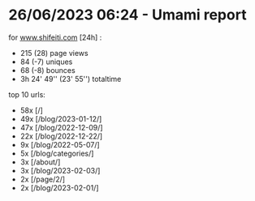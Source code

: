 # 26/06/2023 06:24 - Umami report
for www.shifeiti.com [24h] :

 - 215 (28) page views
 - 84 (-7) uniques
 - 68 (-8) bounces
 - 3h 24' 49'' (23' 55'') totaltime


top 10 urls:
 - 58x [/]
 - 49x [/blog/2023-01-12/]
 - 47x [/blog/2022-12-09/]
 - 22x [/blog/2022-12-22/]
 - 9x [/blog/2022-05-07/]
 - 5x [/blog/categories/]
 - 3x [/about/]
 - 3x [/blog/2023-02-03/]
 - 2x [/page/2/]
 - 2x [/blog/2023-02-01/]



